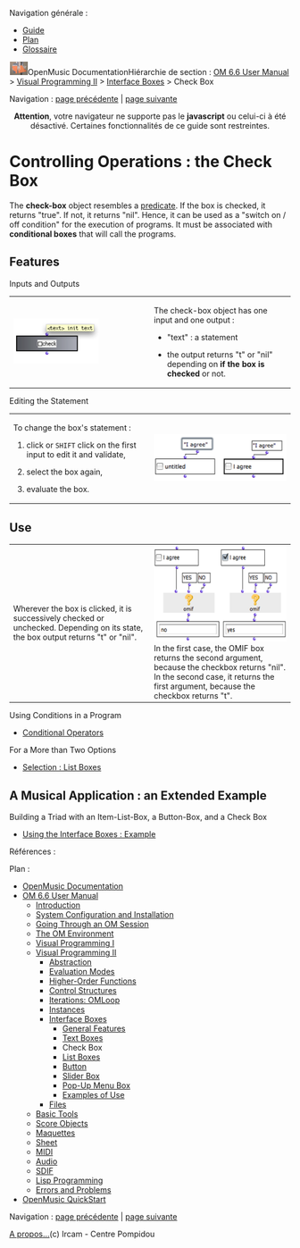 <div id="tplf" class="tplPage">

<div id="tplh">

<span class="hidden">Navigation générale : </span>

  - [<span>Guide</span>](OM-Documentation.md)
  - [<span>Plan</span>](OM-Documentation_1.md)
  - [<span>Glossaire</span>](OM-Documentation_2.md)

</div>

<div id="tplt">

![empty.gif](../tplRes/page/empty.gif)![logoom1.png](../res/logoom1.png)<span class="tplTi">OpenMusic
Documentation</span><span class="sw_outStack_navRoot"><span class="hidden">Hiérarchie
de section : </span>[<span>OM 6.6 User
Manual</span>](OM-User-Manual.md)<span class="stkSep"> \>
</span>[<span>Visual Programming
II</span>](AdvancedVisualProgramming.md)<span class="stkSep"> \>
</span>[<span>Interface
Boxes</span>](InterfaceBoxes.md)<span class="stkSep"> \>
</span><span class="stkSel_yes"><span>Check Box</span></span></span>

</div>

<div class="tplNav">

<span class="hidden">Navigation : </span>[<span>page
précédente</span>](TextBoxes.md "page précédente(Text Boxes)")<span class="hidden">
| </span>[<span>page
suivante</span>](ListBoxes.md "page suivante(List Boxes)")

</div>

<div id="tplc" class="tplc_out_yes">

<div style="text-align: center;">

**Attention**, votre navigateur ne supporte pas le **javascript** ou
celui-ci à été désactivé. Certaines fonctionnalités de ce guide sont
restreintes.

</div>

<div class="headCo">

# <span>Controlling Operations : the Check Box</span>

<div class="headCo_co">

<div>

<div class="infobloc">

<div class="txt">

The **check-box** object resembles a
[<span>predicate</span>](Predicates.md). If the box is checked, it
returns "true". If not, it returns "nil". Hence, it can be used as a
"switch on / off condition" for the execution of programs. It must be
associated with **conditional boxes** that will call the programs.

</div>

</div>

<div class="part">

## <span>Features</span>

<div class="part_co">

<div class="infobloc">

<div class="infobloc_ti">

<span>Inputs and Outputs</span>

</div>

<div class="txtRes">

<table>
<colgroup>
<col style="width: 50%" />
<col style="width: 50%" />
</colgroup>
<tbody>
<tr class="odd">
<td><div class="caption">
<div class="caption_co">
<img src="../res/check.png" width="153" height="80" alt="check.png" />
</div>
</div></td>
<td><div class="dk_txtRes_txt txt">
<p>The check-box object has one input and one output :</p>
<ul>
<li><p>"text" : a statement</p></li>
<li><p>the output returns "t" or "nil" depending on <strong>if the box is checked</strong> or not.</p></li>
</ul>
</div></td>
</tr>
</tbody>
</table>

</div>

</div>

<div class="infobloc">

<div class="infobloc_ti">

<span>Editing the Statement</span>

</div>

<div class="txtRes">

<table>
<colgroup>
<col style="width: 50%" />
<col style="width: 50%" />
</colgroup>
<tbody>
<tr class="odd">
<td><div class="dk_txtRes_txt txt">
<p>To change the box's statement :</p>
<ol>
<li><p>click or <code class="keyboard_tl">SHIFT</code> click on the first input to edit it and validate,</p></li>
<li><p>select the box again,</p></li>
<li><p>evaluate the box.</p></li>
</ol>
</div></td>
<td><div class="caption">
<div class="caption_co">
<img src="../res/check-text.png" width="246" height="84" alt="check-text.png" />
</div>
</div></td>
</tr>
</tbody>
</table>

</div>

</div>

</div>

</div>

<div class="part">

## <span>Use</span>

<div class="part_co">

<div class="infobloc">

<div class="txtRes">

<table>
<colgroup>
<col style="width: 50%" />
<col style="width: 50%" />
</colgroup>
<tbody>
<tr class="odd">
<td><div class="dk_txtRes_txt txt">
<p>Wherever the box is clicked, it is successively checked or unchecked. Depending on its state, the box output returns "t" or "nil".</p>
</div></td>
<td><div class="caption">
<div class="caption_co">
<img src="../res/check-box-ex.png" width="275" height="172" alt="In the first case, the OMIF box returns the second argument, because the checkbox returns &quot;nil&quot;. In the second case, it returns the first argument, because the checkbox returns &quot;t&quot;." />
</div>
<div class="caption_ti">
In the first case, the OMIF box returns the second argument, because the checkbox returns "nil". In the second case, it returns the first argument, because the checkbox returns "t".
</div>
</div></td>
</tr>
</tbody>
</table>

</div>

<div class="linkSet">

<div class="linkSet_ti">

<span>Using Conditions in a Program</span>

</div>

<div class="linkUL">

  - [<span>Conditional Operators</span>](ConditionalOps.md)

</div>

</div>

<div class="linkSet">

<div class="linkSet_ti">

<span>For a More than Two Options</span>

</div>

<div class="linkUL">

  - [<span>Selection : List Boxes</span>](ListBoxes.md)

</div>

</div>

</div>

</div>

</div>

<div class="part">

## <span>A Musical Application : an Extended Example</span>

<div class="part_co">

<div class="infobloc">

<div class="linkSet">

<div class="linkSet_ti">

<span>Building a Triad with an Item-List-Box, a Button-Box, and a Check
Box</span>

</div>

<div class="linkUL">

  - [<span>Using the Interface Boxes :
    Example</span>](InterfaceExample.md)

</div>

</div>

</div>

</div>

</div>

</div>

</div>

</div>

<span class="hidden">Références : </span>

</div>

<div id="tplo" class="tplo_out_yes">

<div class="tplOTp">

<div class="tplOBm">

<div id="mnuFrm">

<span class="hidden">Plan :</span>

<div id="mnuFrmUp" onmouseout="menuScrollTiTask.fSpeed=0;" onmouseover="if(menuScrollTiTask.fSpeed&gt;=0) {menuScrollTiTask.fSpeed=-2; scTiLib.addTaskNow(menuScrollTiTask);}" onclick="menuScrollTiTask.fSpeed-=2;" style="display: none;">

<span id="mnuFrmUpLeft">[](#)</span><span id="mnuFrmUpCenter"></span><span id="mnuFrmUpRight"></span>

</div>

<div id="mnuScroll">

  - [<span>OpenMusic Documentation</span>](OM-Documentation.md)
  - [<span>OM 6.6 User Manual</span>](OM-User-Manual.md)
      - [<span>Introduction</span>](00-Sommaire.md)
      - [<span>System Configuration and
        Installation</span>](Installation.md)
      - [<span>Going Through an OM Session</span>](Goingthrough.md)
      - [<span>The OM Environment</span>](Environment.md)
      - [<span>Visual Programming I</span>](BasicVisualProgramming.md)
      - [<span>Visual Programming
        II</span>](AdvancedVisualProgramming.md)
          - [<span>Abstraction</span>](Abstraction.md)
          - [<span>Evaluation Modes</span>](EvalModes.md)
          - [<span>Higher-Order Functions</span>](HighOrder.md)
          - [<span>Control Structures</span>](Control.md)
          - [<span>Iterations: OMLoop</span>](OMLoop.md)
          - [<span>Instances</span>](Instances.md)
          - [<span>Interface Boxes</span>](InterfaceBoxes.md)
              - [<span>General Features</span>](GeneralFeatures.md)
              - [<span>Text Boxes</span>](TextBoxes.md)
              - <span id="i3" class="outLeftSel_yes"><span>Check
                Box</span></span>
              - [<span>List Boxes</span>](ListBoxes.md)
              - [<span>Button</span>](Button.md)
              - [<span>Slider Box</span>](Slider.md)
              - [<span>Pop-Up Menu Box</span>](MenuBoxes.md)
              - [<span>Examples of Use</span>](InterfaceExample.md)
          - [<span>Files</span>](Files.md)
      - [<span>Basic Tools</span>](BasicObjects.md)
      - [<span>Score Objects</span>](ScoreObjects.md)
      - [<span>Maquettes</span>](Maquettes.md)
      - [<span>Sheet</span>](Sheet.md)
      - [<span>MIDI</span>](MIDI.md)
      - [<span>Audio</span>](Audio.md)
      - [<span>SDIF</span>](SDIF.md)
      - [<span>Lisp Programming</span>](Lisp.md)
      - [<span>Errors and Problems</span>](errors.md)
  - [<span>OpenMusic QuickStart</span>](QuickStart-Chapters.md)

</div>

<div id="mnuFrmDown" onmouseout="menuScrollTiTask.fSpeed=0;" onmouseover="if(menuScrollTiTask.fSpeed&lt;=0) {menuScrollTiTask.fSpeed=2; scTiLib.addTaskNow(menuScrollTiTask);}" onclick="menuScrollTiTask.fSpeed+=2;" style="display: none;">

<span id="mnuFrmDownLeft">[](#)</span><span id="mnuFrmDownCenter"></span><span id="mnuFrmDownRight"></span>

</div>

</div>

</div>

</div>

</div>

<div class="tplNav">

<span class="hidden">Navigation : </span>[<span>page
précédente</span>](TextBoxes.md "page précédente(Text Boxes)")<span class="hidden">
| </span>[<span>page
suivante</span>](ListBoxes.md "page suivante(List Boxes)")

</div>

<div id="tplb">

[<span>A propos...</span>](OM-Documentation_3.md)(c) Ircam - Centre
Pompidou

</div>

</div>
